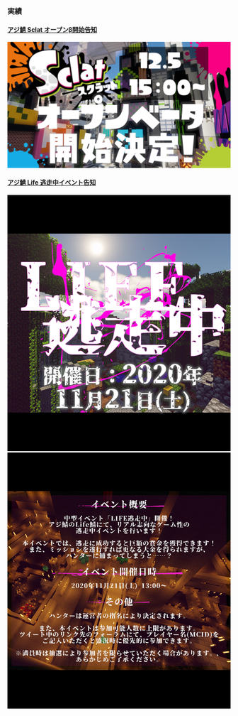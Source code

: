 ### 実績
#### [アジ鯖 Sclat オープンβ開始告知](https://mobile.twitter.com/AzisabaNetwork/status/1334091266062127105)
![アジ鯖 Sclat オープンβ開始告知](https://github.com/amata1219/design/blob/main/Sclat%E3%82%AA%E3%83%BC%E3%83%97%E3%83%B3%CE%B2%E5%91%8A%E7%9F%A5.png)
#### [アジ鯖 Life 逃走中イベント告知](https://mobile.twitter.com/AzisabaNetwork/status/1329010991225421824)
![アジ鯖 Life 逃走中イベント告知1](https://github.com/amata1219/design/blob/main/LIFE%E9%80%83%E8%B5%B0%E4%B8%AD%E3%82%A4%E3%83%99%E3%83%B3%E3%83%88%E5%91%8A%E7%9F%A51.png)
![アジ鯖 Life 逃走中イベント告知2](https://github.com/amata1219/design/blob/main/LIFE%E9%80%83%E8%B5%B0%E4%B8%AD%E3%82%A4%E3%83%99%E3%83%B3%E3%83%88%E5%91%8A%E7%9F%A52.png)
